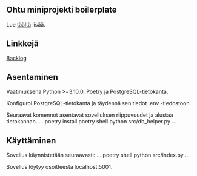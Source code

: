 ## Ohtu miniprojekti boilerplate

Lue [täältä](https://ohjelmistotuotanto-hy.github.io/flask/) lisää.

## Linkkejä

[Backlog](https://github.com/orgs/valovalovalo/projects/1)

## Asentaminen

Vaatimuksena Python >=3.10.0, Poetry ja PostgreSQL-tietokanta.

Konfiguroi PostgreSQL-tietokanta ja täydennä sen tiedot .env -tiedostoon.

Seuraavat komennot asentavat sovelluksen riippuvuudet ja alustaa tietokannan.
...
poetry install
poetry shell
python src/db_helper.py
...

## Käyttäminen

Sovellus käynnistetään seuraavasti:
...
poetry shell
python src/index.py
...

Sovellus löytyy osoitteesta localhost:5001.
